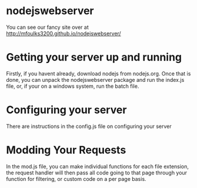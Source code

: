 nodejswebserver
===============
You can see our fancy site over at http://mfoulks3200.github.io/nodejswebserver/

Getting your server up and running
=================================
Firstly, if you havent already, download nodejs from nodejs.org. Once that is done, you can unpack the nodejswebserver package and run the index.js file, or, if your on a windows system, run the batch file.

Configuring your server
=======================
There are instructions in the config.js file on configuring your server

Modding Your Requests
====================
In the mod.js file, you can make individual functions for each file extension, the request handler will then pass all code going to that page through your function for filtering, or custom code on a per page basis.